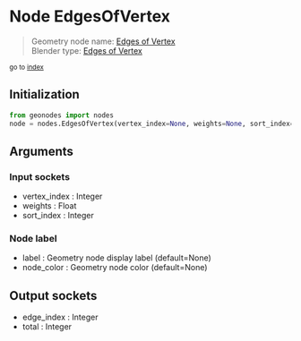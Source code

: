 
# Node EdgesOfVertex

> Geometry node name: [Edges of Vertex](https://docs.blender.org/manual/en/latest/modeling/geometry_nodes/mesh_topology/edges_of_vertex.html)<br>
  Blender type: [Edges of Vertex](https://docs.blender.org/api/current/bpy.types.GeometryNodeEdgesOfVertex.html)
  
<sub>go to [index](/docs/index.md)</sub>

## Initialization

```python
from geonodes import nodes
node = nodes.EdgesOfVertex(vertex_index=None, weights=None, sort_index=None, label=None, node_color=None)
```



## Arguments


### Input sockets

- vertex_index : Integer
- weights : Float
- sort_index : Integer

### Node label

- label : Geometry node display label (default=None)
- node_color : Geometry node color (default=None)

## Output sockets

- edge_index : Integer
- total : Integer
